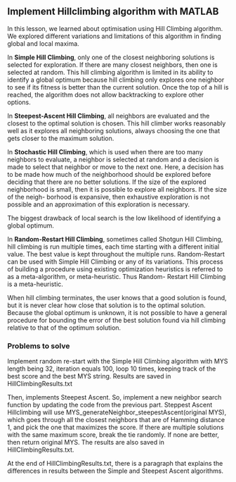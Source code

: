 ## Implement Hillclimbing algorithm with MATLAB

In this lesson, we learned about optimisation using Hill Climbing algorithm. We explored different variations and limitations of this algorithm in finding global and local maxima. 

In **Simple Hill Climbing**, only one of the closest neighboring solutions is selected for exploration.  If there are many closest neighbors, then one is selected at random.  This hill climbing algorithm is limited in its ability to identify a global optimum because hill climbing only explores one neighbor to see if its fitness is better than the current solution. Once the top of a hill is reached, the algorithm does not allow backtracking to explore other options. 

In **Steepest-Ascent Hill Climbing**, all neighbors are evaluated and the closest to the optimal solution is chosen. This hill climber works reasonably well as it explores all neighboring solutions, always choosing the one that gets closer to the maximum solution. 

In **Stochastic Hill Climbing**, which is used when there are too many neighbors to evaluate, a neighbor is selected at random and a decision is made to select that neighbor or move to the next one. Here, a decision has to be made how much of the neighborhood should be explored before deciding that there are no better solutions. If the size of the explored neighborhood is small, then it is possible to explore all neighbors. If the size of the neigh- borhood is expansive, then exhaustive exploration is not possible and an approximation of this exploration is necessary.

The biggest drawback of local search is the low likelihood of identifying a global optimum.

In **Random-Restart Hill Climbing**, sometimes called Shotgun Hill Climbing, hill climbing is run multiple times, each time starting with a different initial value. The best value is kept throughout the multiple runs. Random-Restart can be used with Simple Hill Climbing or any of its variations. This process of building a procedure using existing optimization heuristics is referred to as a meta-algorithm, or meta-heuristic. Thus Random- Restart Hill Climbing is a meta-heuristic. 

When hill climbing terminates, the user knows that a good solution is found, but it is never clear how close that solution is to the optimal solution. Because the global optimum is unknown, it is not possible to have a general procedure for bounding the error of the best solution found via hill climbing relative to that of the optimum solution.

### Problems to solve
Implement random re-start with the Simple Hill Climbing algorithm with MYS length being 32, iteration equals 100, loop 10 times, keeping track of the best score and the best MYS string. Results are saved in HillClimbingResults.txt

Then, implements Steepest Ascent. So, implement a new neighbor search function by updating the code from the previous part. Steppest Ascent Hillclimbing will use MYS_generateNeighbor_steepestAscent(original MYS), which goes through all the closest neighbors that are of Hamming distance 1, and pick the one that maximizes the score. If there are multiple solutions with the same maximum score, break the tie randomly. If none are better, then return original MYS. The results are also saved in HillClimbingResults.txt.

At the end of HillClimbingResults.txt, there is a paragraph that explains the differences in results between the Simple and Steepest Ascent algorithms. 


